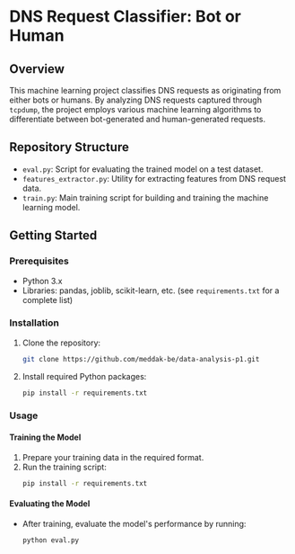 # DNS Request Classifier: Bot or Human

## Overview

This machine learning project classifies DNS requests as originating from either bots or humans. By analyzing DNS requests captured through `tcpdump`, the project employs various machine learning algorithms to differentiate between bot-generated and human-generated requests.

## Repository Structure

- `eval.py`: Script for evaluating the trained model on a test dataset.
- `features_extractor.py`: Utility for extracting features from DNS request data.
- `train.py`: Main training script for building and training the machine learning model.

## Getting Started

### Prerequisites

- Python 3.x
- Libraries: pandas, joblib, scikit-learn, etc. (see `requirements.txt` for a complete list)

### Installation

1. Clone the repository:

   ```bash
   git clone https://github.com/meddak-be/data-analysis-p1.git
   ```
    
2. Install required Python packages:
    
   ```bash
   pip install -r requirements.txt
   ```
    

### Usage

#### Training the Model

1. Prepare your training data in the required format.
2. Run the training script:
   ```bash
   pip install -r requirements.txt
   ```    

#### Evaluating the Model

- After training, evaluate the model's performance by running:
  ```bash
  python eval.py
  ```

